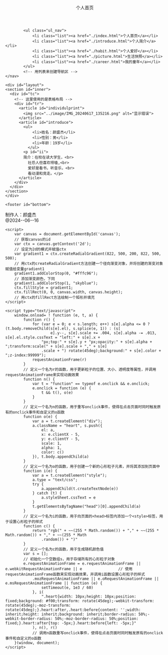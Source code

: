 <!DOCTYPE html>
<html lang="en">
<head>
    <meta charset="UTF-8">
    <meta name="viewport" content="width=device-width, initial-scale=1.0">
    <title>个人首页</title>
    <link rel="stylesheet" href="../web期末/css/main.css"><!-- 链接首页的css -->
</head>
<body>
<!-- 主体布局是凝胶布局 -->
    <canvas id="canvas" height="1000" width="1644"></canvas>
    <!-- 创建一个画布 -->
<!-- 页眉区 -->
<!-- begin -->
    <header id="top">
      个人首页
    </header>
<!-- end -->
<!-- 导航区 -->
<!-- begin -->
    <nav id="nav">

            <ul class="ul_nav">
                <li class="list"><a href="./index.html">个人首页</a></li>               
                <li class="list"><a href="./introduce.html">个人简介</a></li>
                <li class="list"><a href="./habit.html">个人爱好</a></li>
                <li class="list"><a href="./picture.html">生活快照</a></li>
                <li class="list"><a href="./career.html">我的童年</a></li>
            </ul>
            <!-- 用列表来创建导航区 -->
    </nav>
<!-- end --> 
<!-- 内容区 -->
<!-- begin -->
    <div id="layout">
    <section id="inner">
      <div id="tc">
        <!-- 这里使用的是表格布局 -->
        <div id="tr">
          <article id="individulprint">
            <img src="../image/IMG_20240617_135216.png" alt="显示错误">
          </article>
          <article id="introduce">
            <ul>
                <li>姓名：颜盛杰</li>
                <li>性别：男</li>
                <li>年龄：19岁</li>
              </ul>
            <p id="ii">
            简介：在校在读大学生，<br>
              社恐人但喜欢唠嗑,<br>
              爱好是看书，听音乐，<br>
              看动漫和竞走。</p>
          </article>
        </div>
      </div>
    </section>
    </div>
<!-- end --> 
<!-- 页脚区 -->
<!-- begin -->
    <footer id="bottom">
制作人：颜盛杰<br>
@2024--06--16
    </footer>
<!-- end --> 
<!-- canvas脚本区 -->
<!-- begin -->
    <script>
        var canvas = document.getElementById('canvas');
        // 获取canvas的id
        var ctx = canvas.getContext('2d');
        // 设定为2d的模式并赋值ctx
        var gradient1 = ctx.createRadialGradient(822, 500, 200, 822, 500, 500);
        // 用ctx的createRadialGradient方法创建一个径向渐变对象，并将创建的渐变对象赋值给变量gradient1
        gradient1.addColorStop(0, "#fffc96");
        // 添加渐变颜色，下同
        gradient1.addColorStop(1, "skyblue");
        ctx.fillStyle = gradient1;
        ctx.fillRect(0, 0, canvas.width, canvas.height);
        // 用ctx的fillRect方法绘制一个矩形并填充
    </script>
<!-- end -->
<!-- js脚本区 -->
<!-- begin -->
    <script type="text/javascript">
        window.onload= ! function (e, t, a) {
            function r() {
                for (var e = 0; e < s.length; e++) s[e].alpha <= 0 ? (t.body.removeChild(s[e].el), s.splice(e, 1)) : (s[
                        e].y--, s[e].scale += .004, s[e].alpha -= .013, s[e].el.style.cssText = "left:" + s[e].x +
                    "px;top:" + s[e].y + "px;opacity:" + s[e].alpha + ";transform:scale(" + s[e].scale + "," + s[e]
                    .scale + ") rotate(45deg);background:" + s[e].color + ";z-index:99999");
                requestAnimationFrame(r)
            }
            // 定义一个名为r的函数，用于更新粒子的位置、大小、透明度等属性，并调用requestAnimationFrame来实现动画效果
            function n() {
                var t = "function" == typeof e.onclick && e.onclick;
                e.onclick = function (e) {
                    t && t(), o(e)
                }
            }
            // 定义一个名为n的函数，用于重写onclick事件，使得在点击页面时同时触发原有的onclick事件和自定义的o函数
            function o(e) {
                var a = t.createElement("div");
                a.className = "heart", s.push({
                    el: a,
                    x: e.clientX - 5,
                    y: e.clientY - 5,
                    scale: 1,
                    alpha: 1,
                    color: c()
                }), t.body.appendChild(a)
            }
            // 定义一个名为o的函数，用于创建一个新的心形粒子元素，并将其添加到页面中
            function i(e) {
                var a = t.createElement("style");
                a.type = "text/css";
                try {
                    a.appendChild(t.createTextNode(e))
                } catch (t) {
                    a.styleSheet.cssText = e
                }
                t.getElementsByTagName("head")[0].appendChild(a)
            }
            // 定义一个名为i的函数，用于向页面的<head>标签内添加一个<style>标签，用于设置心形粒子的样式
            function c() {
                return "rgb(" + ~~(255 * Math.random()) + "," + ~~(255 * Math.random()) + "," + ~~(255 * Math
                    .random()) + ")"
            }
            // 定义一个名为c的函数，用于生成随机颜色值
            var s = [];
            // 初始化一个空数组s，用于存储所有的心形粒子对象
            e.requestAnimationFrame = e.requestAnimationFrame || e.webkitRequestAnimationFrame || e                // 使用requestAnimationFrame函数来实现动画效果，并调用i函数设置心形粒子的样式
                .mozRequestAnimationFrame || e.oRequestAnimationFrame || e.msRequestAnimationFrame || function (e) {
                    setTimeout(e, 1e3 / 60)
                }, i(
                    ".heart{width: 10px;height: 10px;position: fixed;background: #f00;transform: rotate(45deg);-webkit-transform: rotate(45deg);-moz-transform: rotate(45deg);}.heart:after,.heart:before{content: '';width: inherit;height: inherit;background: inherit;border-radius: 50%;-webkit-border-radius: 50%;-moz-border-radius: 50%;position: fixed;}.heart:after{top: -5px;}.heart:before{left: -5px;}"
                ), n(), r()
                // 调用n函数重写onclick事件，使得在点击页面时同时触发原有的onclick事件和自定义的o函数
        }(window, document);
    </script>
<!-- end -->
</body>
</html>
